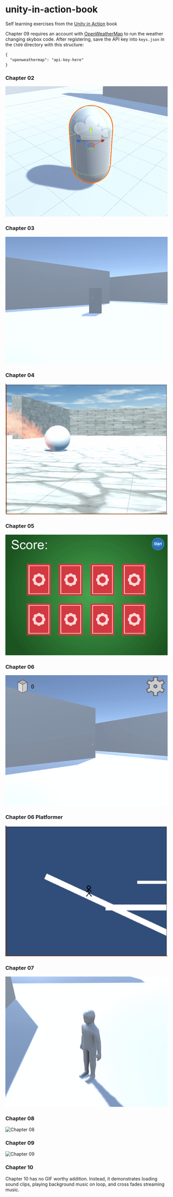 # unity-in-action-book
Self learning exercises from the [Unity in Action](https://www.manning.com/books/unity-in-action) book

Chapter 09 requires an account with [OpenWeatherMap](http://openweathermap.org/) to run the weather changing skybox code. After registering, save the API key into `keys.json` in the `Ch09` directory with this structure:
```
{
  "openweathermap": "api-key-here"
}
```

### Chapter 02
![Chapter 02](https://github.com/ivanarellano/unity-in-action-book/blob/master/Ch02/ch02.gif)

### Chapter 03
![Chapter 03](https://github.com/ivanarellano/unity-in-action-book/blob/master/Ch03/ch03.gif)

### Chapter 04
![Chapter 04](https://github.com/ivanarellano/unity-in-action-book/blob/master/Ch04/ch04.gif)

### Chapter 05
![Chapter 05](https://github.com/ivanarellano/unity-in-action-book/blob/master/Ch05/ch05.gif)

### Chapter 06
![Chapter 06](https://github.com/ivanarellano/unity-in-action-book/blob/master/Ch06/ch06.gif)

### Chapter 06 Platformer
![Chapter 06 Platformer](https://github.com/ivanarellano/unity-in-action-book/blob/master/Ch06_Platformer/ch06_platformer.gif)

### Chapter 07
![Chapter 07](https://github.com/ivanarellano/unity-in-action-book/blob/master/Ch07/ch07.gif)

### Chapter 08
![Chapter 08](https://github.com/ivanarellano/unity-in-action-book/blob/master/Ch08/ch08.gif)

### Chapter 09
![Chapter 09](https://github.com/ivanarellano/unity-in-action-book/blob/master/Ch09/ch09.gif)

### Chapter 10
Chapter 10 has no GIF worthy addition. Instead, it demonstrates loading sound clips, playing background music on loop, and cross fades streaming music.